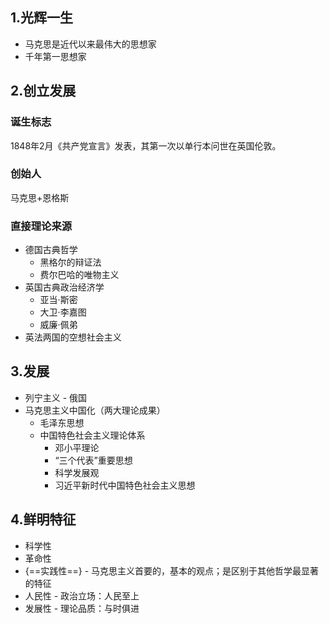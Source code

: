 ###  ###

## 1.光辉一生 ##

- 马克思是近代以来最伟大的思想家
- 千年第一思想家


## 2.创立发展 ##

### 诞生标志 ###

1848年2月《共产党宣言》发表，其第一次以单行本问世在英国伦敦。

### 创始人 ###

马克思+恩格斯

### 直接理论来源 ###

- 德国古典哲学
	- 黑格尔的辩证法
	- 费尔巴哈的唯物主义
- 英国古典政治经济学
	- 亚当·斯密
	- 大卫·李嘉图
	- 威廉·佩弟
- 英法两国的空想社会主义

## 3.发展 ##

- 列宁主义 - 俄国
- 马克思主义中国化（两大理论成果）
	- 毛泽东思想
	- 中国特色社会主义理论体系
		- 邓小平理论
		- “三个代表”重要思想
		- 科学发展观
		- 习近平新时代中国特色社会主义思想

## 4.鲜明特征 ##

- 科学性
- 革命性
- {==实践性==} - 马克思主义首要的，基本的观点；是区别于其他哲学最显著的特征
- 人民性 - 政治立场：人民至上
- 发展性 - 理论品质：与时俱进
